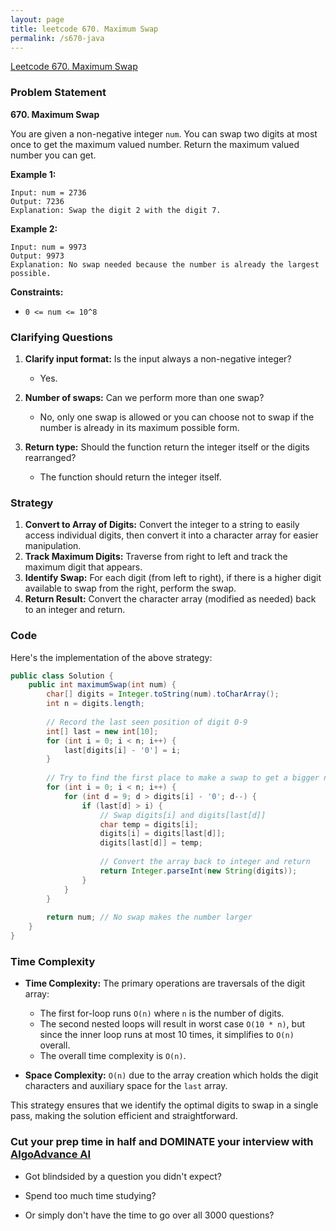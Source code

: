 ```yaml
---
layout: page
title: leetcode 670. Maximum Swap
permalink: /s670-java
---
```

[Leetcode 670. Maximum Swap](https://algoadvance.github.io/algoadvance/l670)
### Problem Statement

**670. Maximum Swap**

You are given a non-negative integer `num`. You can swap two digits at most once to get the maximum valued number. Return the maximum valued number you can get.

**Example 1:**

```
Input: num = 2736
Output: 7236
Explanation: Swap the digit 2 with the digit 7.
```

**Example 2:**

```
Input: num = 9973
Output: 9973
Explanation: No swap needed because the number is already the largest possible.
```

**Constraints:**

- `0 <= num <= 10^8`

### Clarifying Questions

1. **Clarify input format:** Is the input always a non-negative integer? 
   - Yes.
  
2. **Number of swaps:** Can we perform more than one swap?
   - No, only one swap is allowed or you can choose not to swap if the number is already in its maximum possible form.

3. **Return type:** Should the function return the integer itself or the digits rearranged?
   - The function should return the integer itself.

### Strategy

1. **Convert to Array of Digits:** Convert the integer to a string to easily access individual digits, then convert it into a character array for easier manipulation.
2. **Track Maximum Digits:** Traverse from right to left and track the maximum digit that appears.
3. **Identify Swap:** For each digit (from left to right), if there is a higher digit available to swap from the right, perform the swap.
4. **Return Result:** Convert the character array (modified as needed) back to an integer and return.

### Code

Here's the implementation of the above strategy:

```java
public class Solution {
    public int maximumSwap(int num) {
        char[] digits = Integer.toString(num).toCharArray();
        int n = digits.length;
        
        // Record the last seen position of digit 0-9
        int[] last = new int[10];
        for (int i = 0; i < n; i++) {
            last[digits[i] - '0'] = i;
        }
        
        // Try to find the first place to make a swap to get a bigger number
        for (int i = 0; i < n; i++) {
            for (int d = 9; d > digits[i] - '0'; d--) {
                if (last[d] > i) {
                    // Swap digits[i] and digits[last[d]]
                    char temp = digits[i];
                    digits[i] = digits[last[d]];
                    digits[last[d]] = temp;
                    
                    // Convert the array back to integer and return
                    return Integer.parseInt(new String(digits));
                }
            }
        }
        
        return num; // No swap makes the number larger
    }
}
```

### Time Complexity

- **Time Complexity:** The primary operations are traversals of the digit array:
  - The first for-loop runs `O(n)` where `n` is the number of digits.
  - The second nested loops will result in worst case `O(10 * n)`, but since the inner loop runs at most 10 times, it simplifies to `O(n)` overall.
  - The overall time complexity is `O(n)`.

- **Space Complexity:** `O(n)` due to the array creation which holds the digit characters and auxiliary space for the `last` array.

This strategy ensures that we identify the optimal digits to swap in a single pass, making the solution efficient and straightforward.


### Cut your prep time in half and DOMINATE your interview with [AlgoAdvance AI](https://algoAdvance.com)

- Got blindsided by a question you didn't expect?

- Spend too much time studying?

- Or simply don't have the time to go over all 3000 questions?

